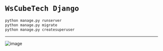 # `WsCubeTech Django`

```bash
python manage.py runserver
python manage.py migrate
python manage.py createsuperuser
```

----------

![image](https://github.com/imvickykumar999/WsCubeTech-Django/assets/50515418/201722d6-187b-448c-ac34-8445c9bd3434)
